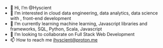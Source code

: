 - 👋 Hi, I’m @Hyscient
- 👀 I’m interested in cloud data engineering, data analytics, data science with , front-end development
- 🌱 I’m currently learning machine learning, Javascript libraries and frameworks, SQL, Python, Scala, Javascript
- 💞️ I’m looking to collaborate on Full Stack Web Development
- 📫 How to reach me ihyscient@proton.me

<!---
Hyscient/Hyscient is a ✨ special ✨ repository because its `README.md` (this file) appears on your GitHub profile.
You can click the Preview link to take a look at your changes.
--->

